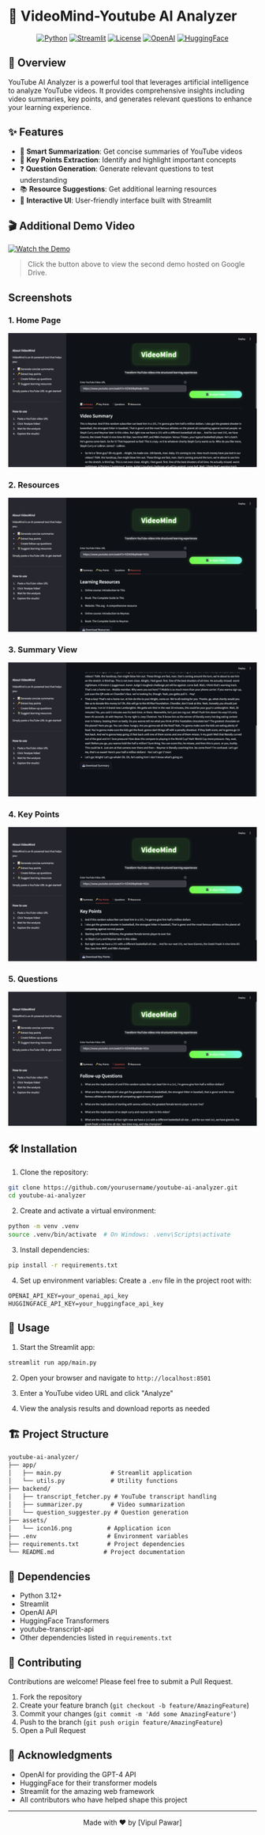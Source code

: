 # 🎥 VideoMind-Youtube AI Analyzer

<div align="center">

[![Python](https://img.shields.io/badge/Python-3.12+-blue.svg)](https://www.python.org/downloads/)
[![Streamlit](https://img.shields.io/badge/Streamlit-1.32.0-FF4B4B.svg)](https://streamlit.io/)
[![License](https://img.shields.io/badge/License-MIT-green.svg)](LICENSE)
[![OpenAI](https://img.shields.io/badge/OpenAI-GPT--4-purple.svg)](https://openai.com/)
[![HuggingFace](https://img.shields.io/badge/HuggingFace-Transformers-yellow.svg)](https://huggingface.co/)

</div>

## 🚀 Overview

YouTube AI Analyzer is a powerful tool that leverages artificial intelligence to analyze YouTube videos. It provides comprehensive insights including video summaries, key points, and generates relevant questions to enhance your learning experience.

## ✨ Features

- 📝 **Smart Summarization**: Get concise summaries of YouTube videos
- 🔑 **Key Points Extraction**: Identify and highlight important concepts
- ❓ **Question Generation**: Generate relevant questions to test understanding
- 📚 **Resource Suggestions**: Get additional learning resources
- 🎯 **Interactive UI**: User-friendly interface built with Streamlit

## 🎬 Additional Demo Video

[![Watch the Demo](https://img.shields.io/badge/▶️-Click_to_Watch_the_Demo-blue?style=for-the-badge)](https://drive.google.com/file/d/190lQvWGj1FjNAq0yOR6OjsH8LOcWNxev/view)

> Click the button above to view the second demo hosted on Google Drive.

## Screenshots

### 1. Home Page
![Home Page](screenshots/home.png)

### 2. Resources
![Resources](screenshots/resources.png)

### 3. Summary View
![Summary View](screenshots/summary.png)

### 4. Key Points
![Key Points](screenshots/keypoints.png)

### 5. Questions
![Questions](screenshots/questions.png)

## 🛠️ Installation

1. Clone the repository:
```bash
git clone https://github.com/yourusername/youtube-ai-analyzer.git
cd youtube-ai-analyzer
```

2. Create and activate a virtual environment:
```bash
python -m venv .venv
source .venv/bin/activate  # On Windows: .venv\Scripts\activate
```

3. Install dependencies:
```bash
pip install -r requirements.txt
```

4. Set up environment variables:
Create a `.env` file in the project root with:
```env
OPENAI_API_KEY=your_openai_api_key
HUGGINGFACE_API_KEY=your_huggingface_api_key
```

## 🚀 Usage

1. Start the Streamlit app:
```bash
streamlit run app/main.py
```

2. Open your browser and navigate to `http://localhost:8501`

3. Enter a YouTube video URL and click "Analyze"

4. View the analysis results and download reports as needed

## 🏗️ Project Structure

```
youtube-ai-analyzer/
├── app/
│   ├── main.py              # Streamlit application
│   └── utils.py             # Utility functions
├── backend/
│   ├── transcript_fetcher.py # YouTube transcript handling
│   ├── summarizer.py        # Video summarization
│   └── question_suggester.py # Question generation
├── assets/
│   └── icon16.png          # Application icon
├── .env                    # Environment variables
├── requirements.txt        # Project dependencies
└── README.md              # Project documentation
```

## 🔧 Dependencies

- Python 3.12+
- Streamlit
- OpenAI API
- HuggingFace Transformers
- youtube-transcript-api
- Other dependencies listed in `requirements.txt`

## 🤝 Contributing

Contributions are welcome! Please feel free to submit a Pull Request.

1. Fork the repository
2. Create your feature branch (`git checkout -b feature/AmazingFeature`)
3. Commit your changes (`git commit -m 'Add some AmazingFeature'`)
4. Push to the branch (`git push origin feature/AmazingFeature`)
5. Open a Pull Request

## 🙏 Acknowledgments

- OpenAI for providing the GPT-4 API
- HuggingFace for their transformer models
- Streamlit for the amazing web framework
- All contributors who have helped shape this project

---

<div align="center">
Made with ❤️ by [Vipul Pawar]
</div>


